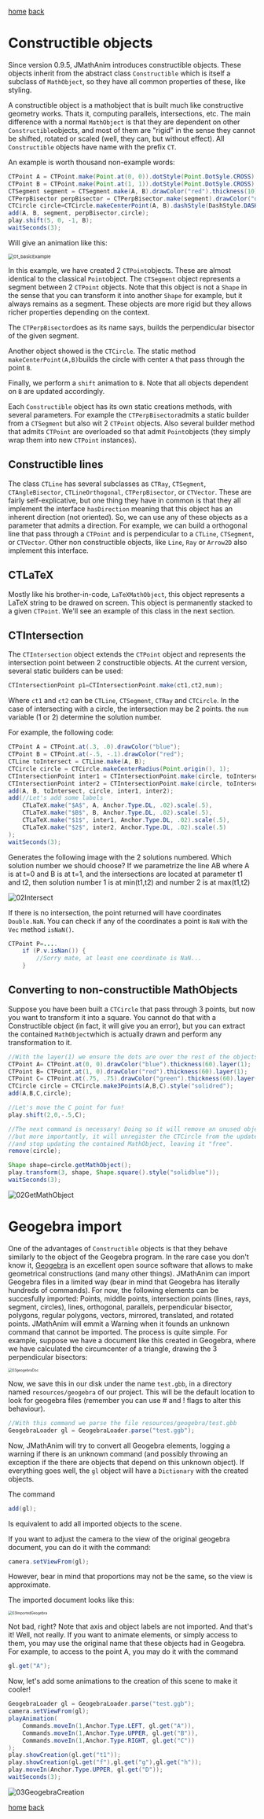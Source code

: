 [home](https://davidgutierrezrubio.github.io/jmathanim/) [back](../index.html)

# Constructible objects
Since version 0.9.5, JMathAnim introduces constructible objects. These objects inherit from the abstract class `Constructible` which is itself a subclass of `MathObject`, so they have all common properties of these, like styling.

A constructible object is a mathobject that is built much like constructive geometry works. Thats it, computing parallels, intersections, etc. The main difference with a normal `MathObject` is that they are dependent on other `Constructible`objects, and most of them are "rigid" in the sense they cannot be shifted, rotated or scaled (well, they can, but without effect). All `Constructible` objects have name with the prefix `CT`.

An example is worth thousand non-example words:

```java
CTPoint A = CTPoint.make(Point.at(0, 0)).dotStyle(Point.DotSyle.CROSS).drawColor("blue");
CTPoint B = CTPoint.make(Point.at(1, 1)).dotStyle(Point.DotSyle.CROSS).drawColor("blue");;
CTSegment segment = CTSegment.make(A, B).drawColor("red").thickness(10);
CTPerpBisector perpBisector = CTPerpBisector.make(segment).drawColor("darkgreen").thickness(10);
CTCircle circle=CTCircle.makeCenterPoint(A, B).dashStyle(DashStyle.DASHED).drawColor("gray");
add(A, B, segment, perpBisector,circle);
play.shift(5, 0, -1, B);
waitSeconds(3);
```

Will give an animation like this:

<img src="../06a_DealingWithPaths/01_basicExample.gif" alt="01_basicExample" style="zoom:67%;" />

In this example, we have created 2 `CTPoint`objects. These are almost identical to the classical `Point`object. The `CTSegment` object represents a segment between 2 `CTPoint` objects. Note that this object is not a `Shape` in the sense that you can transform it into another `Shape` for example, but it always remains as a segment. These objects are more rigid but they allows richer properties depending on the context.

The `CTPerpBisector`does as its name says, builds the perpendicular bisector of the given segment.

Another object showed is the `CTCircle`. The static method `makeCenterPoint(A,B)`builds the circle with center `A` that pass through the point `B`.

Finally, we perform a `shift` animation to `B`. Note that all objects dependent on `B` are updated accordingly.

Each `Constructible` object has its own static creations methods, with several parameters. For example the `CTPerpBisector`admits a static builder from a `CTSegment` but also wit 2 `CTPoint` objects. Also several builder method that admits `CTPoint` are overloaded so that admit `Point`objects (they simply wrap them into new `CTPoint` instances).

## Constructible lines

The class `CTLine` has several subclasses as `CTRay`, `CTSegment`, `CTAngleBisector`, `CTLineOrthogonal`, `CTPerpBisector`, or `CTVector`. These are fairly self-explicative, but one thing they have in common is that they all implement the interface `hasDirection` meaning that this object has an inherent direction (not oriented). So, we can use any of these objects as a parameter that admits a direction. For example, we can build a orthogonal line that pass through a `CTPoint` and is perpendicular to a `CTLine`, `CTSegment`, or `CTVector`. Other non constructible objects, like `Line`, `Ray` or `Arrow2D` also implement this interface.

## CTLaTeX

Mostly like his brother-in-code, `LaTeXMathObject`, this object represents a LaTeX string to be drawed on screen. This object is permanently stacked to a given `CTPoint`. We'll see an example of this class in the next section.

## CTIntersection

The `CTIntersection` object extends the `CTPoint` object and represents the intersection point between 2 constructible objects. At the current version, several static builders can be used:

```java
CTIntersectionPoint p1=CTIntersectionPoint.make(ct1,ct2,num);
```

Where `ct1` and `ct2` can be `CTLine`, `CTSegment`, `CTRay` and `CTCircle`. In the case of intersecting with a circle, the intersection may be 2 points. the `num` variable (1 or 2) determine the solution number.

For example, the following code:

```java
CTPoint A = CTPoint.at(.3, .0).drawColor("blue");
CTPoint B = CTPoint.at(-.5, -.1).drawColor("red");
CTLine toIntersect = CTLine.make(A, B);
CTCircle circle = CTCircle.makeCenterRadius(Point.origin(), 1);
CTIntersectionPoint inter1 = CTIntersectionPoint.make(circle, toIntersect, 1).drawColor("green");
CTIntersectionPoint inter2 = CTIntersectionPoint.make(circle, toIntersect, 2).drawColor("yellow");
add(A, B, toIntersect, circle, inter1, inter2);
add(//Let's add some labels
    CTLaTeX.make("$A$", A, Anchor.Type.DL, .02).scale(.5),
    CTLaTeX.make("$B$", B, Anchor.Type.DL, .02).scale(.5),
    CTLaTeX.make("$1$", inter1, Anchor.Type.DL, .02).scale(.5),
    CTLaTeX.make("$2$", inter2, Anchor.Type.DL, .02).scale(.5)
);
waitSeconds(3);
```

Generates the following image with the 2 solutions numbered. Which solution number we should choose?  If we parametrize the line AB where A is at t=0 and B is at t=1, and the intersections are located at parameter t1 and t2, then solution number 1 is at min(t1,t2) and number 2 is at max(t1,t2)

<img src="02Intersect.png" alt="02Intersect"  />

If there is no intersection, the point returned will have coordinates `Double.NaN`. You can check if any of the coordinates a point is `NaN` with the `Vec` method `isNaN()`.

```java
CTPoint P=....
    if (P.v.isNan()) {
        //Sorry mate, at least one coordinate is NaN...
    }
```



## Converting to non-constructible MathObjects

Suppose you have been built a `CTCircle` that pass through 3 points, but now you want to transform it into a square. You cannot do that with a Constructible object (in fact, it will give you an error), but you can extract the contained `MathObject`which is actually drawn and perform any transformation to it.

```java
//With the layer(1) we ensure the dots are over the rest of the objects
CTPoint A= CTPoint.at(0, 0).drawColor("blue").thickness(60).layer(1);
CTPoint B= CTPoint.at(1, 0).drawColor("red").thickness(60).layer(1);
CTPoint C= CTPoint.at(.75, .75).drawColor("green").thickness(60).layer(1);
CTCircle circle = CTCircle.make3Points(A,B,C).style("solidred");
add(A,B,C,circle);

//Let's move the C point for fun!
play.shift(2,0,-.5,C);

//The next command is necessary! Doing so it will remove an unused object from the scene
//but more importantly, it will unregister the CTCircle from the update queue 
//and stop updating the contained MathObject, leaving it "free".
remove(circle);

Shape shape=circle.getMathObject();
play.transform(3, shape, Shape.square().style("solidblue"));
waitSeconds(3);
```

![02GetMathObject](02GetMathObject.gif)



# Geogebra import

One of the advantages of `Constructible` objects is that they behave similarly to the object of the Geogebra program. In the rare case you don't know it, [Geogebra](http://www.geogebra.org) is an excellent open source software that allows to make geometrical constructions (and many other things). JMathAnim can import Geogebra files in a limited way (bear in mind that Geogebra has literally hundreds of commands). For now, the following elements can be succesfully imported: Points, middle points, intersection points (lines, rays, segment, circles), lines, orthogonal, parallels, perpendicular bisector, polygons, regular polygons, vectors, mirrored,  translated, and rotated points. JMathAnim will emmit a Warning when it founds an unknown command that cannot be imported. The process is quite simple. For example, suppose we have a document like this created in Geogebra, where we have calculated the circumcenter of a triangle, drawing the 3 perpendicular bisectors:

<img src="03geogebraDoc.png" alt="03geogebraDoc" style="zoom:50%;" />

Now, we save this in our disk under the name `test.gbb`, in a directory named `resources/geogebra`  of our project. This will be the default location to look for geogebra files (remember you can use # and ! flags to alter this behaviour).

```java
//With this command we parse the file resources/geogebra/test.gbb
GeogebraLoader gl = GeogebraLoader.parse("test.ggb");
```

Now, JMathAnim will try to convert all Geogebra elements, logging a warning if there is an unknown command (and possibly throwing an exception if the there are objects that depend on this unknown object). If everything goes well, the `gl` object will have a `Dictionary` with the created objects.

The command

```java
add(gl);
```

Is equivalent to add all imported objects to the scene.

If you want to adjust the camera to the view of the original geogebra document, you can do it with the command:

```java
camera.setViewFrom(gl);
```

However, bear in mind that proportions may not be the same, so the view is approximate.


The imported document looks like this:

<img src="03ImportedGeogebra.png" alt="03ImportedGeogebra" style="zoom:50%;" />

Not bad, right? Note that axis and object labels are not imported. And that's it! Well, not really.  If you want to animate elements, or simply access to them, you may use the original name that these objects had in Geogebra. For example, to access to the point A, you may do it with the command

```java
gl.get("A");
```
Now, let's add some animations to the creation of this scene to make it cooler!

```java
GeogebraLoader gl = GeogebraLoader.parse("test.ggb");
camera.setViewFrom(gl);
playAnimation(
    Commands.moveIn(1,Anchor.Type.LEFT, gl.get("A")),
    Commands.moveIn(1,Anchor.Type.UPPER, gl.get("B")),
    Commands.moveIn(1,Anchor.Type.RIGHT, gl.get("C"))
);
play.showCreation(gl.get("t1"));
play.showCreation(gl.get("f"),gl.get("g"),gl.get("h"));
play.moveIn(Anchor.Type.UPPER, gl.get("D"));
waitSeconds(3);
```

![03GeogebraCreation](03GeogebraCreation.gif)





[home](https://davidgutierrezrubio.github.io/jmathanim/) [back](../index.html)

